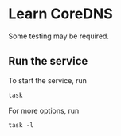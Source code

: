 Learn CoreDNS
=============

Some testing may be required.

## Run the service

To start the service, run
```bash
task
```

For more options, run
```
task -l
```
